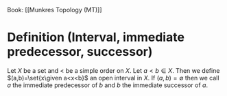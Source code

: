 Book: [[Munkres Topology (MT)]]
# Definition (Interval, immediate predecessor, successor)
Let $X$ be a set and $<$ be a simple order on $X$.
Let $a<b\in X$.
Then we define $(a,b)=\set{x\given a<x<b}$ an open interval in $X$.
If $(a,b)=\emptyset$ then we call $a$ the immediate predecessor of $b$ and $b$ the immediate successor of $a$.